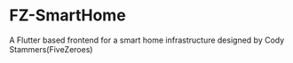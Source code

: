 # FZ-SmartHome

A Flutter based frontend for a smart home infrastructure designed by Cody Stammers(FiveZeroes)